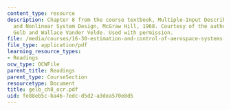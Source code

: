 ```yaml
---
content_type: resource
description: Chapter 8 from the course textbook, Multiple-Input Describing Functions
  and Nonlinear System Design, McGraw Hill, 1968. Courtesy of the authors, Authur
  Gelb and Wallace Vander Velde. Used with permission.
file: /media/courses/16-30-estimation-and-control-of-aerospace-systems-spring-2004/fe88eb5cba467edcd5d2a3dea570e8d5_gelb_ch8_ocr.pdf
file_type: application/pdf
learning_resource_types:
- Readings
ocw_type: OCWFile
parent_title: Readings
parent_type: CourseSection
resourcetype: Document
title: gelb_ch8_ocr.pdf
uid: fe88eb5c-ba46-7edc-d5d2-a3dea570e8d5
---
```

